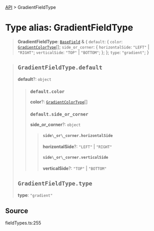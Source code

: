 [API](../index.md) > GradientFieldType

# Type alias: GradientFieldType

> **GradientFieldType**: [`BaseField`](type-alias.BaseField.md) & \{
  `default`: \{
    `color`: [`GradientColorType`](type-alias.GradientColorType.md)[];
    `side_or_corner`: \{
      `horizontalSide`: `"LEFT"` \| `"RIGHT"`;
      `verticalSide`: `"TOP"` \| `"BOTTOM"`;
    };
  };
  `type`: `"gradient"`;
 }

> ## `GradientFieldType.default`
>
> **default**?: `object`
>
> > ### `default.color`
> >
> > **color**?: [`GradientColorType`](type-alias.GradientColorType.md)[]
> >
> > ### `default.side_or_corner`
> >
> > **side\_or\_corner**?: `object`
> >
> > > #### `side\_or\_corner.horizontalSide`
> > >
> > > **horizontalSide**?: `"LEFT"` \| `"RIGHT"`
> > >
> > > #### `side\_or\_corner.verticalSide`
> > >
> > > **verticalSide**?: `"TOP"` \| `"BOTTOM"`
> > >
> > >
> >
> >
>
> ## `GradientFieldType.type`
>
> **type**: `"gradient"`
>
>

## Source

fieldTypes.ts:255
